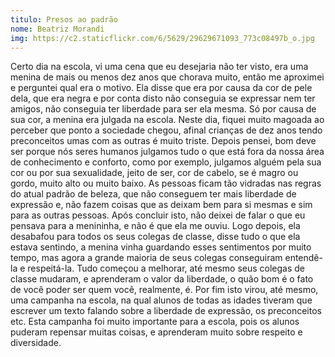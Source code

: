 ```yaml
---
titulo: Presos ao padrão
nome: Beatriz Morandi
img: https://c2.staticflickr.com/6/5629/29629671093_773c08497b_o.jpg
---
```


Certo dia na escola, vi uma cena que eu desejaria não ter visto, era uma menina de mais ou menos dez anos que chorava muito, então me aproximei e perguntei qual era o motivo. Ela disse que era por causa da cor de pele dela, que era negra e por conta disto não conseguia se expressar nem ter amigos, não conseguia ter liberdade para ser ela mesma.
Só por causa de sua cor, a menina era julgada na escola. Neste dia, fiquei muito magoada ao perceber que ponto a sociedade chegou, afinal crianças de dez anos tendo preconceitos umas com as outras é muito triste. Depois pensei, bom deve ser porque nós seres humanos julgamos tudo o que está fora da nossa área de conhecimento e conforto, como por exemplo, julgamos alguém pela sua cor ou por sua sexualidade, jeito de ser, cor de cabelo, se é magro ou gordo, muito alto ou muito baixo. As pessoas ficam tão vidradas nas regras do atual padrão de beleza, que não conseguem ter mais liberdade de expressão e, não fazem coisas que as deixam bem para si mesmas e sim para as outras pessoas.
Após concluir isto, não deixei de falar o que eu pensava para a menininha, e não é que ela me ouviu. Logo depois, ela desabafou para todos os seus colegas de classe, disse tudo o que ela estava sentindo, a menina vinha guardando esses sentimentos por muito tempo, mas agora a grande maioria de seus colegas conseguiram entendê-la e respeitá-la. Tudo começou a melhorar, até mesmo seus colegas de classe mudaram, e aprenderam o valor da liberdade, o quão bom é o fato de você poder ser quem você, realmente, é.
Por fim isto virou, até mesmo, uma campanha na escola, na qual alunos de todas as idades tiveram que escrever um texto falando sobre a liberdade de expressão, os preconceitos etc. Esta campanha foi muito importante para a escola, pois os alunos puderam repensar muitas coisas, e aprenderam muito sobre respeito e diversidade. 
